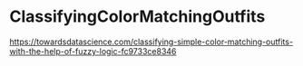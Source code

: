 # ClassifyingColorMatchingOutfits
https://towardsdatascience.com/classifying-simple-color-matching-outfits-with-the-help-of-fuzzy-logic-fc9733ce8346
